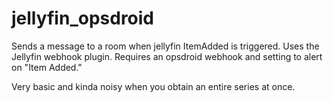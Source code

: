 # jellyfin\_opsdroid
Sends a message to a room when jellyfin ItemAdded is triggered. Uses the Jellyfin webhook plugin. Requires an opsdroid webhook and setting to alert on "Item Added."

Very basic and kinda noisy when you obtain an entire series at once.
